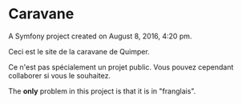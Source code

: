 Caravane
========

A Symfony project created on August 8, 2016, 4:20 pm.

Ceci est le site de la caravane de Quimper.

Ce n'est pas spécialement un projet public. Vous pouvez cependant collaborer si vous le souhaitez.

The __only__ problem in this project is that it is in "franglais".
